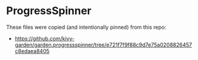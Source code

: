 # ProgressSpinner

These files were copied (and intentionally pinned) from this repo:

 * https://github.com/kivy-garden/garden.progressspinner/tree/e721f7f9f88c9d7e75a0208826457c8edaea8405
